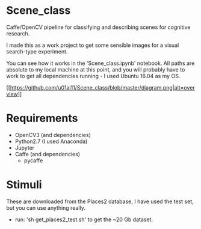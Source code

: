 # Scene_class
Caffe/OpenCV pipeline for classifying and describing scenes for cognitive research. 

I made this as a work project to get some sensible images for a visual search-type experiment.

You can see how it works in the 'Scene_class.ipynb' notebook. All paths are absolute to my local machine at this point, and you will probably have to work to get all dependencies running - I used Ubuntu 16.04 as my OS. 

[[https://github.com/u01ai11/Scene_class/blob/master/diagram.png|alt=overview]]

# Requirements
- OpenCV3 (and dependencies)
- Python2.7 (I used Anaconda)
- Jupyter
- Caffe (and dependencies)
  - pycaffe

# Stimuli
These are downloaded from the Places2 database, I have used the test set, but you can use anything really. 
- run: 'sh get_places2_test.sh'  to get the ~20 Gb dataset.



